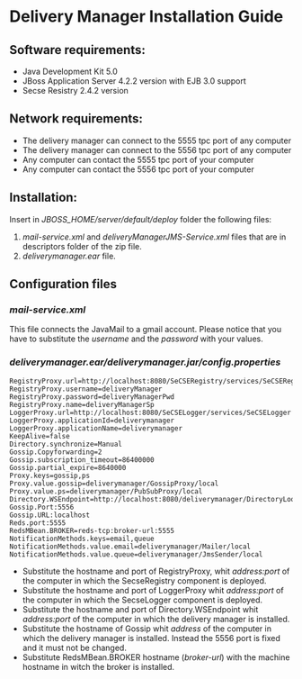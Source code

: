 # Delivery Manager Installation Guide #
## **Software requirements:** ##
  * Java Development Kit 5.0
  * JBoss Application Server 4.2.2 version with EJB 3.0 support
  * Secse Resistry  2.4.2 version

## **Network requirements:** ##
  * The delivery manager can connect to the 5555 tpc port of any computer
  * The delivery manager can connect to the 5556 tpc port of any computer
  * Any computer can contact the 5555 tpc port of your computer
  * Any computer can contact the 5556 tpc port of your computer

## **Installation:** ##
Insert in _JBOSS\_HOME/server/default/deploy_ folder the following files:
  1. _mail-service.xml_ and _deliveryManagerJMS-Service.xml_ files that are in descriptors folder of the zip file.
  1. _deliverymanager.ear_ file.

## **Configuration files** ##

### **_mail-service.xml_** ###
This file connects the JavaMail to a gmail account. Please notice that you have to substitute the _username_ and the _password_ with your values.

### **_deliverymanager.ear/deliverymanager.jar/config.properties_** ###
```
RegistryProxy.url=http://localhost:8080/SeCSERegistry/services/SeCSERegistry
RegistryProxy.username=deliveryManager
RegistryProxy.password=deliveryManagerPwd
RegistryProxy.name=deliveryManagerSp
LoggerProxy.url=http://localhost:8080/SeCSELogger/services/SeCSELogger
LoggerProxy.applicationId=deliverymanager
LoggerProxy.applicationName=deliverymanager
KeepAlive=false
Directory.synchronize=Manual
Gossip.Copyforwarding=2
Gossip.subscription_timeout=86400000
Gossip.partial_expire=8640000
Proxy.keys=gossip,ps
Proxy.value.gossip=deliverymanager/GossipProxy/local
Proxy.value.ps=deliverymanager/PubSubProxy/local
Directory.WSEndpoint=http://localhost:8080/deliverymanager/DirectoryLookupWS
Gossip.Port:5556
Gossip.URL:localhost
Reds.port:5555
RedsMBean.BROKER=reds-tcp:broker-url:5555
NotificationMethods.keys=email,queue
NotificationMethods.value.email=deliverymanager/Mailer/local
NotificationMethods.value.queue=deliverymanager/JmsSender/local
```


  * Substitute the hostname and port of RegistryProxy, whit _address:port_ of the computer in which the SecseRegistry component is deployed.
  * Substitute the hostname and port of LoggerProxy whit _address:port_ of the computer in which the SecseLogger component is deployed.
  * Substitute the hostname and port of Directory.WSEndpoint whit _address:port_ of the computer  in which the delivery manager is installed.
  * Substitute the hostname of Gossip whit _address_ of the computer in which the delivery manager is installed. Instead the 5556 port is fixed and it must not be changed.
  * Substitute RedsMBean.BROKER hostname (_broker-url_) with the machine hostname in witch the broker is installed.